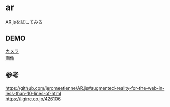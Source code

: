 # ar
AR.jsを試してみる

## DEMO
[カメラ](https://yuki-sakaguchi.github.io/ar/index.html)  
[画像](https://yuki-sakaguchi.github.io/ar/image.html)

## 参考
https://github.com/jeromeetienne/AR.js#augmented-reality-for-the-web-in-less-than-10-lines-of-html  
https://liginc.co.jp/426106  
